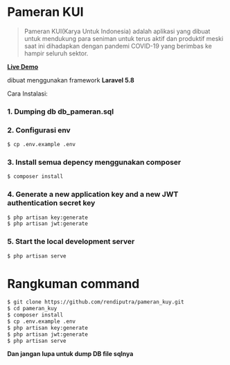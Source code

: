 # Pameran KUI
>Pameran KUI(Karya Untuk Indonesia) adalah aplikasi yang dibuat untuk mendukung para seniman untuk terus aktif dan produktif meski saat ini dihadapkan dengan pandemi COVID-19 yang berimbas ke hampir seluruh sektor. 

**<a href="http://pameran-kui.rf.gd/">Live Demo</a>**

dibuat menggunakan framework **Laravel 5.8**

Cara Instalasi:
### 1. Dumping db db_pameran.sql

### 2. Configurasi env
```bash
$ cp .env.example .env
```

### 3. Install semua depency menggunakan composer

```bash 
$ composer install
```

### 4. Generate a new application key and  a new JWT authentication secret key
```bash 
$ php artisan key:generate
$ php artisan jwt:generate
```

### 5. Start the local development server
```bash
$ php artisan serve
```
# Rangkuman command


```bash 
$ git clone https://github.com/rendiputra/pameran_kuy.git
$ cd pameran_kuy
$ composer install
$ cp .env.example .env
$ php artisan key:generate
$ php artisan jwt:generate
$ php artisan serve
```
**Dan jangan lupa untuk dump DB file sqlnya**